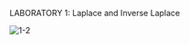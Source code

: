 LABORATORY 1: Laplace and Inverse Laplace 



![1-2](https://github.com/Lenyilagan/G_3_Assignment_2024/assets/159031775/2545f82e-8b60-4bc6-a841-dc72ac12252f)

